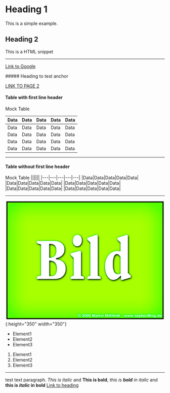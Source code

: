 # Heading 1
This is a simple example.
## Heading 2
<div>This is a HTML snippet</div>

---

[Link to Google](http://www.google.ch)

<a name='8'></a>##### Heading to test anchor

[LINK TO PAGE 2](page2.md)

#### Table with first line header

Mock Table

|Data|Data|Data|Data|Data|
|---|---|---|---|---|
|Data|Data|Data|Data|Data|
|Data|Data|Data|Data|Data|
|Data|Data|Data|Data|Data|
|Data|Data|Data|Data|Data|

---

#### Table without first line header
Mock Table
||||||
|---|---|---|---|---|
|Data|Data|Data|Data|Data|
|Data|Data|Data|Data|Data|
|Data|Data|Data|Data|Data|
|Data|Data|Data|Data|Data|
|Data|Data|Data|Data|Data|

---
![](test.jpg){:height="350" width="350"}
* Element1
* Element2
* Element3

1. Element1
2. Element2
3. Element3

---
test text paragraph. _This is italic_ and **This is bold**, _this is **bold** in italic_ and **this is _italic_ in bold**
[Link to heading](#8)

